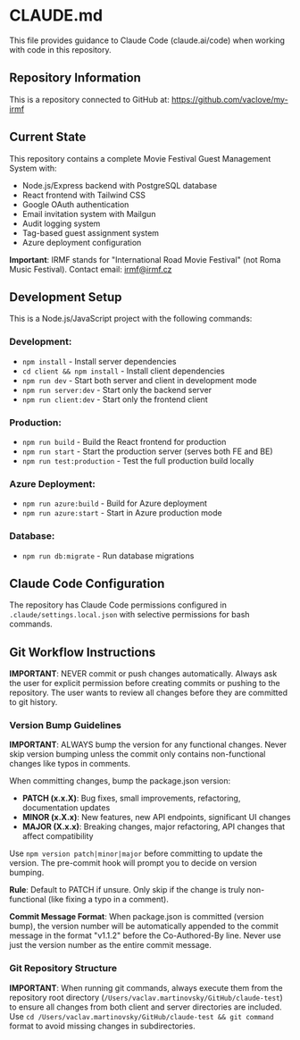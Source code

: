 # CLAUDE.md

This file provides guidance to Claude Code (claude.ai/code) when working with code in this repository.

## Repository Information

This is a repository connected to GitHub at: https://github.com/vaclove/my-irmf

## Current State

This repository contains a complete Movie Festival Guest Management System with:
- Node.js/Express backend with PostgreSQL database
- React frontend with Tailwind CSS
- Google OAuth authentication
- Email invitation system with Mailgun
- Audit logging system
- Tag-based guest assignment system
- Azure deployment configuration

**Important**: IRMF stands for "International Road Movie Festival" (not Roma Music Festival). Contact email: irmf@irmf.cz

## Development Setup

This is a Node.js/JavaScript project with the following commands:

### Development:
- `npm install` - Install server dependencies
- `cd client && npm install` - Install client dependencies
- `npm run dev` - Start both server and client in development mode
- `npm run server:dev` - Start only the backend server
- `npm run client:dev` - Start only the frontend client

### Production:
- `npm run build` - Build the React frontend for production
- `npm run start` - Start the production server (serves both FE and BE)
- `npm run test:production` - Test the full production build locally

### Azure Deployment:
- `npm run azure:build` - Build for Azure deployment
- `npm run azure:start` - Start in Azure production mode

### Database:
- `npm run db:migrate` - Run database migrations

## Claude Code Configuration

The repository has Claude Code permissions configured in `.claude/settings.local.json` with selective permissions for bash commands.

## Git Workflow Instructions

**IMPORTANT**: NEVER commit or push changes automatically. Always ask the user for explicit permission before creating commits or pushing to the repository. The user wants to review all changes before they are committed to git history.

### Version Bump Guidelines

**IMPORTANT**: ALWAYS bump the version for any functional changes. Never skip version bumping unless the commit only contains non-functional changes like typos in comments.

When committing changes, bump the package.json version:

- **PATCH (x.x.X)**: Bug fixes, small improvements, refactoring, documentation updates
- **MINOR (x.X.x)**: New features, new API endpoints, significant UI changes  
- **MAJOR (X.x.x)**: Breaking changes, major refactoring, API changes that affect compatibility

Use `npm version patch|minor|major` before committing to update the version. The pre-commit hook will prompt you to decide on version bumping.

**Rule**: Default to PATCH if unsure. Only skip if the change is truly non-functional (like fixing a typo in a comment).

**Commit Message Format**: When package.json is committed (version bump), the version number will be automatically appended to the commit message in the format "v1.1.2" before the Co-Authored-By line. Never use just the version number as the entire commit message.

### Git Repository Structure

**IMPORTANT**: When running git commands, always execute them from the repository root directory (`/Users/vaclav.martinovsky/GitHub/claude-test`) to ensure all changes from both client and server directories are included. Use `cd /Users/vaclav.martinovsky/GitHub/claude-test && git command` format to avoid missing changes in subdirectories.
